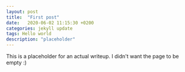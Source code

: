 ```yaml
---
layout: post
title:  "First post"
date:   2020-06-02 11:15:30 +0200
categories: jekyll update
tags: Hello world
description: "placeholder"
---
```


This is a placeholder for an actual writeup. I didn't want the page to be empty :)